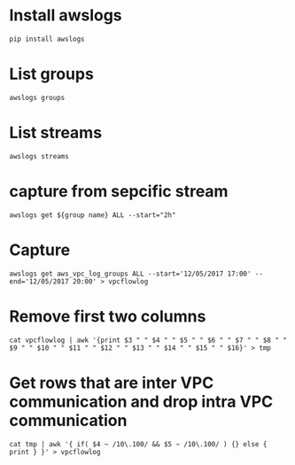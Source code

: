# Install awslogs
    
    pip install awslogs


# List groups

    awslogs groups

# List streams

    awslogs streams

# capture from sepcific stream

    awslogs get ${group name} ALL --start="2h"

# Capture

    awslogs get aws_vpc_log_groups ALL --start='12/05/2017 17:00' --end='12/05/2017 20:00' > vpcflowlog

# Remove first two columns

    cat vpcflowlog | awk '{print $3 " " $4 " " $5 " " $6 " " $7 " " $8 " " $9 " " $10 " " $11 " " $12 " " $13 " " $14 " " $15 " " $16}' > tmp


# Get rows that are inter VPC communication and drop intra VPC communication

    cat tmp | awk '{ if( $4 ~ /10\.100/ && $5 ~ /10\.100/ ) {} else { print } }' > vpcflowlog
